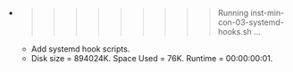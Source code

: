 * >>>>>>>>> Running inst-min-con-03-systemd-hooks.sh ...
  * Add systemd hook scripts.
  * Disk size = 894024K. Space Used = 76K. Runtime = 00:00:00:01.
